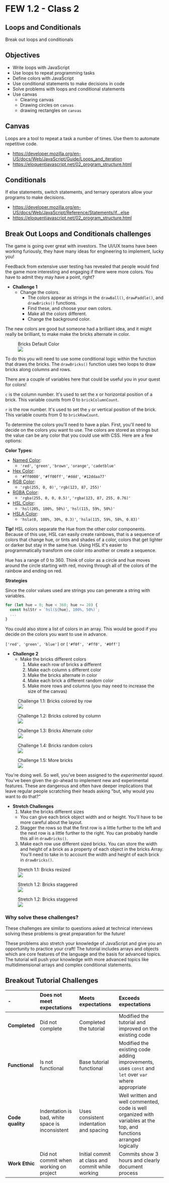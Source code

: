 # FEW 1.2 - Class 2

## Loops and Conditionals

Break out loops and conditionals

## Objectives 

- Write loops with JavaScript
- Use loops to repeat programming tasks
- Define colors with JavaScript
- Use conditional statements to make decisions in code
- Solve problems with loops and conditional statements
- Use canvas
    - Clearing canvas
    - Drawing circles on `canvas`
    - drawing rectangles on `canvas`

## Canvas 

Loops are a tool to repeat a task a number of times. 
Use them to automate repetitive code. 

- https://developer.mozilla.org/en-US/docs/Web/JavaScript/Guide/Loops_and_iteration
- https://eloquentjavascript.net/02_program_structure.html

## Conditionals 

If else statements, switch statements, and ternary operators allow your programs to make decisions. 

- https://developer.mozilla.org/en-US/docs/Web/JavaScript/Reference/Statements/if...else
- https://eloquentjavascript.net/02_program_structure.html

## Break Out Loops and Conditionals challenges 

The game is going over great with investors. The UI/UX teams have been working furiously, they have many ideas for engineering to implement, lucky you!

Feedback from extensive user testing has revealed that people would find the game more interesting and engaging if there were more colors. You have to admit they may have a point, right?

- **Challenge 1**
  - Change the colors. 
    - The colors appear as strings in the `drawBall()`, `drawPaddle()`, and `drawBricks()` functions. 
    - Find these, and choose your own colors. 
    - Make all the colors different.
    - Change the background color. 

The new colors are good but someone had a brilliant idea, and it might really be brilliant, to make make the bricks alternate in color. 

<figure>
  <figcaption> 
    Bricks Default Color 
  </figcaption>
  <img src='images/Break-Out-Bricks.png' />
</figure> 

To do this you will need to use some conditional logic within the function that draws the bricks. The `drawBricks()` function uses two loops to draw bricks along columns and rows. 

There are a couple of variables here that could be useful you in your quest for colors!

`c` is the column number. It's used to set the x or horizontal position of a brick. This variable counts from 0 to `brickColumnCount`. 

`r` is the row number. It's used to set the `y` or vertical position of the brick. This variable counts from 0 to `brickRowCount`. 

To determine the colors you'll need to have a plan. First, you'll need to decide on the colors you want to use. The colors are stored as strings but the value can be any color that you could use with CSS. Here are a few options: 

**Color Types:**

- [Named Color](https://www.w3schools.com/tags/ref_colornames.asp): 
  - `'red'`, `'green'`, `'brown'`, `'orange'`, `'cadetblue'`
- [Hex Color](https://www.w3schools.com/colors/colors_hexadecimal.asp): 
  - `'#ff0000'`, `'#ff00ff'`, `'#ddd'`, `'#12ddaa77'`
- [RGB Color](https://www.w3schools.com/colors/colors_rgb.asp):
  - `'rgb(255, 0, 0)'`, `'rgb(123, 87, 255)'`
- [RGBA Color](https://www.w3schools.com/css/css3_colors.asp):
  - `'rgba(255, 0, 0, 0.5)'`, `'rgba(123, 87, 255, 0.76)'`
- [HSL Color](https://www.w3schools.com/colors/colors_hsl.asp):
  - `'hsl(205, 100%, 50%)'`, `'hsl(115, 59%, 50%)'`
- [HSLA Color](https://www.w3schools.com/css/css3_colors.asp):
  - `'hsla(0, 100%, 30%, 0.3)'`, `'hsla(115, 59%, 50%, 0.83)'`

**Tip!** HSL colors separate the Hue from the other color components. Because of this use, HSL can easily create rainbows, that is a sequence of colors that change hue, or tints and shades of a color, colors that get lighter or darker but stay in the same hue. Using HSL it's easier to programmatically transform one color into another or create a sequence.  

Hue has a range of 0 to 360. Think of color as a circle and hue moves around the circle starting with red, moving through all of the colors of the rainbow and ending on red. 

**Strategies**

Since the color values used are strings you can generate a string with variables. 

```JavaScript
for (let hue = 0; hue < 360; hue += 20) {
  const hslStr = `hsl(${hue}, 100%, 50%)`;
  ...
}
```

You could also store a list of colors in an array. This would be good if you decide on the colors you want to use in advance. 

`['red', 'green', 'blue']` or `['#f0f', '#ff0', '#0ff']`

- **Challenge 2**
  - Make the bricks different colors
    1. Make each row of bricks a different
    2. Make each column s different color
    3. Make the bricks alternate in color
    4. Make each brick a different random color
    5. Make more rows and columns (you may need to increase the size of the canvas)
    
    
<figure>
  <figcaption> 
    Challenge 1.1: Bricks colored by row 
  </figcaption>
  <img src='images/Break-Out-Bricks-Colors-Rows.png' />
</figure>

<figure>
  <figcaption> 
    Challenge 1.2: Bricks colored by column
  </figcaption>
  <img src='images/Break-Out-Bricks-Colors-Columns.png' />
</figure>

<figure>
  <figcaption> 
    Challenge 1.3: Bricks Alternate color
  </figcaption>
  <img src='images/Break-Out-Bricks-Colors-Alternate.png' />
</figure>

<figure>
  <figcaption> 
    Challenge 1.4: Bricks random colors
  </figcaption>
  <img src='images/Break-Out-Bricks-Random.png' />
</figure>

<figure>
  <figcaption> 
    Challenge 1.5: More bricks
  </figcaption>
  <img src='images/Break-Bricks-More.png' />
</figure>

You're doing well. So well, you've been assigned to the _experimental squad_. You've been given the go-ahead to implement new and experimental features. These are dangerous and often have deeper implications that leave regular people scratching their heads asking "but, why would you want to do that?"

- **Stretch Challenges**
  1. Make the bricks different sizes
    - You can give each brick object width and or height. You'll have to be more careful about the layout. 
  2. Stagger the rows so that the first row is a little further to the left and the next row is a little further to the right. You can probably handle this all in `drawBricks()`.
  3. Make each row use different sized bricks. You can store the width and height of a brick as a property of each object in the bricks Array. You'll need to take in to account the width and height of each brick in `drawBricks()`. 
  
<figure>
  <figcaption> 
    Stretch 1.1: Bricks resized
  </figcaption>
  <img src='images/Break-Out-Bricks-sizes.png' />
</figure>

<figure>
  <figcaption> 
    Stretch 1.2: Bricks staggered
  </figcaption>
  <img src='images/Break-Out-Bricks-sizes-2.png' />
</figure>

<figure>
  <figcaption> 
    Stretch 1.2: Bricks staggered
  </figcaption>
  <img src='images/Break-Out-Bricks-sizes-3.png' />
</figure>

### Why solve these challenges? 

These challenges are similar to questions asked at technical interviews solving these problems is great preparation for the future! 

These problems also stretch your knowledge of JavaScript and give you an opportunity to practice your craft! The tutorial includes arrays and objects which are core features of the language and the basis for advanced topics. The tutorial will push your knowledge with more advanced topics like multidimensional arrays and complex conditional statements. 

## Breakout Tutorial Challenges 

| -            | Does not meet expectations | Meets expectations       | Exceeds expectations |
|:-------------|:------------------|:-------------------------|:---------------------|
| **Completed** | Did not complete | Completed the tutorial   | Modified the tutorial and improved on the existing code |
| **Functional** | Is not functional | Base tutorial functional | Modified the existing code adding improvements, uses `const` and `let` over `var` where appropriate |
| **Code quality** | Indentation is bad, white space is inconsistent | Uses consistent indentation and spacing | Well written and well commented, code is well organized with variables at the top, and functions arranged logically |
| **Work Ethic** | Did not commit when working on project | Initial commit at class and commit while working | Commits show 3 hours and clearly document process | 

